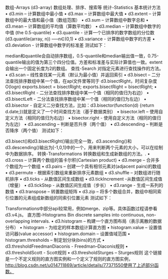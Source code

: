 数组-Arrays (d3-array)
数组处理、排序、搜索等
统计-Statistics
基本统计方法
•	d3.min – 计算数组中最小值
•	d3.max – 计算数组中最大值
•	d3.extent – 计算数组中的最大值和最小值（数组范围）
•	d3.sum – 计算数组中数字总和
•	d3.mean – 计算数组的平均值（算数平均数）
•	d3.median – 计算数组中数字的中值 (the 0.5-quantile)
•	d3.quantile - 计算一个已排序的数字数组的分位数 (d3.quantile(array, n)) –––n∈(0,1)
•	d3.variance - 计算数组中数字的方差
•	d3.deviation - 计算数组中数字的标准差
测试如下：
<script>
var dataset=[2,1,3,5,7,9,3,-8,7,9,4,8,-6,5];
console.log(dataset.sort());[-6, -8, 1, 2, 3, 3, 4, 5, 5, 7, 7, 8, 9, 9]
console.log(d3.min(dataset));-8
console.log(d3.max(dataset));9
console.log(d3.extent(dataset));[-8.9]
console.log(d3.sum(dataset));49
console.log(d3.mean(dataset));3.5
console.log(d3.median(dataset));4.5
console.log(d3.quantile(dataset,0.5));4.5
console.log(d3.quantile(dataset,0.75));7
console.log(d3.variance(dataset));26.269230769230774
console.log(d3.deviation(dataset));5.125351770291554
</script>
median和quantile会自动排序数组，0.5-quantile和median输出值一致，0.75-quantile输出的值为第三个四分位值。方差和标准差与实际计算值也一致。extent会输出一个固定长度为2的数组。
查找-Search
对指定元素进行查找操作的方法。
•	d3.scan – 线性查找某一元素（默认为最小值）并返回索引
•	d3.bisect – 二分法查找排序数组中某一个值，在api文件里等同于
d3.bisectRight，时间复杂度O(logn)
exports.bisect = bisectRight;
exports.bisectRight = bisectRight;
•	d3.bisectRight - 二分法查找排序数组中某一个值（相同的值归为右边）
•	d3.bisectLeft - 二分法查找排序数组中某一个值（相同的值归为左边）
•	d3.bisector - 自定义二分查找方法，比如：d3.bisector(function(d) {return d.date;})就是定义了一个时间查找方法（基于数据类别）
•	bisector.left – 使用自定义方法（相同的值归为右边）
•	bisector.right - 使用自定义方法（相同的值归为左边）
•	d3.ascending – 判断是否升序（两个值）
•	d3.descending – 判断是否降序（两个值）
测试如下：
<script>
var dataset=[2,1,3,5,7,9,3,-8,7,9,4,8,-6,5];
console.log(d3.scan(dataset));7
console.log(d3.bisect(dataset.sort(),5));9
console.log(d3.bisectRight(dataset.sort(),5));9
console.log(d3.bisectLeft(dataset.sort(),5));7
console.log(d3.ascending(1,2));-1
console.log(d3.ascending(2,2));0
console.log(d3.descending(1,2));1
</script>
d3.bisect()和d3.bisectRight()输出完全一致，d3.ascending()和d3.descending()输出为[-1,0,1]中的一个，用来判断两个元素的大小，可以在绘制中为数据排序。
转换-Transformations
转换数组和生成新数组的方法。.
•	d3.cross – 计算两个数组的笛卡尔积(Cartesian product)
•	d3.merge – 合并多个数组为一个数组
•	d3.pairs – 创建一个具有相邻元素对(adjacent pairs)的数组
•	d3.permute - 根据索引数组来重新排序元素数组
•	d3.shuffle – 对数组进行随机排序
•	d3.ticks - 从数值区间生成数组
•	d3.tickIncrement -从数值区间生成值（增量）
•	d3.tickStep - 从数值区间生成值（步长）
•	d3.range - 生成一系列的数值
•	d3.transpose – 转置数组矩阵
•	d3.zip – 将多个数组合并，数组中相同索引位置的元素组成新数组的同索引位置元素
测试如下：
<script>
var da=[0,3]; 
var db=[5,7];
var dc=[2,4,6,8,10];
console.log(d3.cross(da,db)); [[0,5],[0,7],[3,5],[3,7]]
console.log(d3.merge([da,db,dc]));[0,3,5,7,2,4,6,8,10]
console.log(d3.pairs(dc));[[2,4],[4,6],[6,8],[8,10]]
console.log(d3.permute(dc,[2,3,1,0,4]));[6,8,4,2,10]
console.log(d3.shuffle(dc));[2,8,6,10,4](每次生成都不同)
console.log(d3.ticks(1,50,5));[10,20,30,40,50]
console.log(d3.tickIncrement(1,50,10));5
console.log(d3.tickStep(1,50,10));5
console.log(d3.range(5));[0,1,2,3,4]
console.log(d3.transpose([da,db]));[[0,5],[3,7]]
console.log(d3.zip(da,db,[5,9],[6,5]));[[0,5,5,6],[3,7,9,5]]
</script>
Transformations中部分api较常用，例如merge、zip等。具体函数过程请参看d3.v4.js。
直方图-Histograms
Bin discrete samples into continuous, non-overlapping intervals.
•	d3.histogram – 构建一个直方图布局（表示离散的数据分布）
•	histogram - 为给定的样本数组计算直方图
•	histogram.value – 设置值访问器(value accessor)
•	histogram.domain – 设置值域范围
•	histogram.thresholds – 制定划分块(bins)的方式
•	d3.thresholdFreedmanDiaconis - Freedman–Diaconis规则
•	d3.thresholdScott - Scott规则
•	d3.thresholdSturges – Sturges规则
这个链接是一个不定义规则的直方图实例和一个定义了规则的直方图实例，http://blog.csdn.net/u014711869/article/details/77371550使用了上述部分函数。
